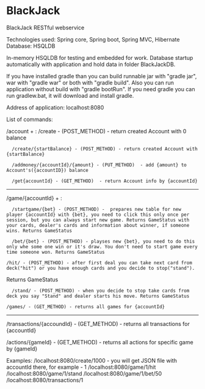 BlackJack
=========

BlackJack RESTful webservice

Technologies used: Spring core, Spring boot, Spring MVC, Hibernate
Database: HSQLDB

In-memory HSQLDB for testing and embedded for work. Database startup automatically with application and hold data in folder BlackJackDB.

If you have installed gradle than you can build runnable jar with "gradle jar", war with "gradle war" or both with "gradle build".
Also you can run application without build with "gradle bootRun".
If you need gradle you can run gradlew.bat, it will download and install gradle.

Address of application: localhost:8080

List of commands:

/account + :
      /create - (POST_METHOD) - return created Account with 0 balance
    
      /create/{startBalance} - (POST_METHOD) - return created Account with {startBalance}
    
      /addmoney/{accountId}/{amount} - (PUT_METHOD)  - add {amount} to Account's({accountID}) balance
    
      /get{accountId} - (GET_METHOD)  - return Account info by {accountId}
_______________________________________________________________  
/game/{accountId} + :
   
      /startgame/{bet} - (POST_METHOD) -  prepares new table for new player {accountId} with {bet}, you need to click this only once per session, but you can always start new game. Returns GameStatus with your cards, dealer's cards and information about winner, if someone wins. Returns GameStatus
    
      /bet/{bet} - (POST_METHOD) - playses new {bet}, you need to do this only whe some one win or it's draw. You don't need to start game every time someone won. Returns GameStatus
    
    /hit/ - (POST_METHOD) - after first deal you can take next card from deck("hit") or you have enough cards and you decide to stop("stand"). 
Returns GameStatus
   
      /stand/ - (POST_METHOD) - when you decide to stop take cards from deck you say "Stand" and dealer starts his move. Returns GameStatus                                       
    
    /games/ - (GET_METHOD) - returns all games for {accountId}
    
_______________________________________________________________
/transactions/{accoundId} - (GET_METHOD) - returns all transactions for {accountId}

/actions/{gameId} - (GET_METHOD) - returns all actions for specific game by {gameId}

Examples:
/localhost:8080/create/1000  - you will get JSON file with accountId there, for example - 1
/localhost:8080/game/1/hit
/localhost:8080/game/1/stand
/localhost:8080/game/1/bet/50
/localhost:8080/transactions/1
